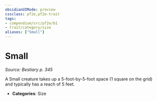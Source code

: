 ```yaml
---
obsidianUIMode: preview
cssclass: pf2e,pf2e-trait
tags:
- compendium/src/pf2e/b1
- trait/category/size
aliases: ["Small"]
---
```

# Small  
*Source: Bestiary p. 345*  

A Small creature takes up a 5-foot-by-5-foot space (1 square on the grid) and typically has a reach of 5 feet.

- **Categories**: Size